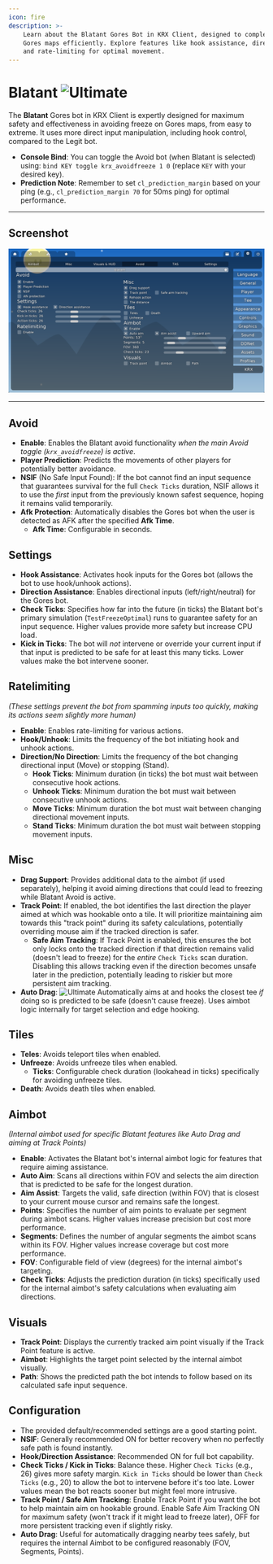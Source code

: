 ```yaml
---
icon: fire
description: >-
    Learn about the Blatant Gores Bot in KRX Client, designed to complete Teeworlds
    Gores maps efficiently. Explore features like hook assistance, direction prediction,
    and rate-limiting for optimal movement.
---
```


# Blatant ![Ultimate](https://img.shields.io/badge/Ultimate-%23f76d6d?style=flat-square)
The **Blatant** Gores bot in KRX Client is expertly designed for maximum safety and effectiveness in avoiding freeze on Gores maps, from easy to extreme. It uses more direct input manipulation, including hook control, compared to the Legit bot.

- **Console Bind**: You can toggle the Avoid bot (when Blatant is selected) using: `bind KEY toggle krx_avoidfreeze 1 0` (replace `KEY` with your desired key).
- **Prediction Note**: Remember to set `cl_prediction_margin` based on your ping (e.g., `cl_prediction_margin 70` for 50ms ping) for optimal performance.

---

## **Screenshot**
![Blatant Menu - Recommended Settings](https://raw.githubusercontent.com/Krixx1337/krxclient-docs/refs/heads/main/images/blatant-menu.png)

---

## **Avoid**
- **Enable**: Enables the Blatant avoid functionality *when the main Avoid toggle (`krx_avoidfreeze`) is active*.
- **Player Prediction**: Predicts the movements of other players for potentially better avoidance.
- **NSIF** (No Safe Input Found): If the bot cannot find an input sequence that guarantees survival for the full `Check Ticks` duration, NSIF allows it to use the *first* input from the previously known safest sequence, hoping it remains valid temporarily.
- **Afk Protection**: Automatically disables the Gores bot when the user is detected as AFK after the specified **Afk Time**.
  - **Afk Time**: Configurable in seconds.

## **Settings**
- **Hook Assistance**: Activates hook inputs for the Gores bot (allows the bot to use hook/unhook actions).
- **Direction Assistance**: Enables directional inputs (left/right/neutral) for the Gores bot.
- **Check Ticks**: Specifies how far into the future (in ticks) the Blatant bot's primary simulation (`TestFreezeOptimal`) runs to guarantee safety for an input sequence. Higher values provide more safety but increase CPU load.
- **Kick in Ticks**: The bot will *not* intervene or override your current input if that input is predicted to be safe for at least this many ticks. Lower values make the bot intervene sooner.

## **Ratelimiting**
*(These settings prevent the bot from spamming inputs too quickly, making its actions seem slightly more human)*
- **Enable**: Enables rate-limiting for various actions.
- **Hook/Unhook**: Limits the frequency of the bot initiating hook and unhook actions.
- **Direction/No Direction**: Limits the frequency of the bot changing directional input (Move) or stopping (Stand).
  - **Hook Ticks**: Minimum duration (in ticks) the bot must wait between consecutive hook actions.
  - **Unhook Ticks**: Minimum duration the bot must wait between consecutive unhook actions.
  - **Move Ticks**: Minimum duration the bot must wait between changing directional movement inputs.
  - **Stand Ticks**: Minimum duration the bot must wait between stopping movement inputs.

## **Misc**
- **Drag Support**: Provides additional data to the aimbot (if used separately), helping it avoid aiming directions that could lead to freezing while Blatant Avoid is active.
- **Track Point**: If enabled, the bot identifies the last direction the player aimed at which was hookable onto a tile. It will prioritize maintaining aim towards this "track point" during its safety calculations, potentially overriding mouse aim if the tracked direction is safer.
  - **Safe Aim Tracking**: If Track Point is enabled, this ensures the bot only locks onto the tracked direction if that direction remains valid (doesn't lead to freeze) for the *entire* `Check Ticks` scan duration. Disabling this allows tracking even if the direction becomes unsafe later in the prediction, potentially leading to riskier but more persistent aim tracking.
- **Auto Drag**: ![Ultimate](https://img.shields.io/badge/Ultimate-%23f76d6d?style=flat-square) Automatically aims at and hooks the closest tee *if* doing so is predicted to be safe (doesn't cause freeze). Uses aimbot logic internally for target selection and edge hooking.

## **Tiles**
- **Teles**: Avoids teleport tiles when enabled.
- **Unfreeze**: Avoids unfreeze tiles when enabled.
  - **Ticks**: Configurable check duration (lookahead in ticks) specifically for avoiding unfreeze tiles.
- **Death**: Avoids death tiles when enabled.

## **Aimbot**
*(Internal aimbot used for specific Blatant features like Auto Drag and aiming at Track Points)*
- **Enable**: Activates the Blatant bot's internal aimbot logic for features that require aiming assistance.
- **Auto Aim**: Scans all directions within FOV and selects the aim direction that is predicted to be safe for the longest duration.
- **Aim Assist**: Targets the valid, safe direction (within FOV) that is closest to your current mouse cursor and remains safe the longest.
- **Points**: Specifies the number of aim points to evaluate per segment during aimbot scans. Higher values increase precision but cost more performance.
- **Segments**: Defines the number of angular segments the aimbot scans within its FOV. Higher values increase coverage but cost more performance.
- **FOV**: Configurable field of view (degrees) for the internal aimbot's targeting.
- **Check Ticks**: Adjusts the prediction duration (in ticks) specifically used for the internal aimbot's safety calculations when evaluating aim directions.

## **Visuals**
- **Track Point**: Displays the currently tracked aim point visually if the Track Point feature is active.
- **Aimbot**: Highlights the target point selected by the internal aimbot visually.
- **Path**: Shows the predicted path the bot intends to follow based on its calculated safe input sequence.

## **Configuration**
- The provided default/recommended settings are a good starting point.
- **NSIF**: Generally recommended ON for better recovery when no perfectly safe path is found instantly.
- **Hook/Direction Assistance**: Recommended ON for full bot capability.
- **Check Ticks / Kick in Ticks**: Balance these. Higher `Check Ticks` (e.g., 26) gives more safety margin. `Kick in Ticks` should be lower than `Check Ticks` (e.g., 20) to allow the bot to intervene before it's too late. Lower values mean the bot reacts sooner but might feel more intrusive.
- **Track Point / Safe Aim Tracking**: Enable Track Point if you want the bot to help maintain aim on hookable ground. Enable Safe Aim Tracking ON for maximum safety (won't track if it might lead to freeze later), OFF for more persistent tracking even if slightly risky.
- **Auto Drag**: Useful for automatically dragging nearby tees safely, but requires the internal Aimbot to be configured reasonably (FOV, Segments, Points).
